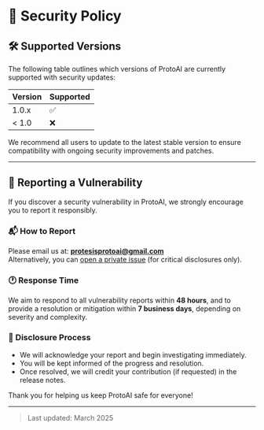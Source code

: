 # 🔐 Security Policy

## 🛠 Supported Versions

The following table outlines which versions of ProtoAI are currently supported with security updates:

| Version | Supported       |
|---------|-----------------|
| 1.0.x   | ✅              |
| < 1.0   | ❌              |

We recommend all users to update to the latest stable version to ensure compatibility with ongoing security improvements and patches.

---

## 🧾 Reporting a Vulnerability

If you discover a security vulnerability in ProtoAI, we strongly encourage you to report it responsibly.

### 📬 How to Report

Please email us at: **protesisprotoai@gmail.com**  
Alternatively, you can [open a private issue](https://github.com/ProtoAI-cl/ProtoAI/issues/new/choose) (for critical disclosures only).

### 🕐 Response Time

We aim to respond to all vulnerability reports within **48 hours**, and to provide a resolution or mitigation within **7 business days**, depending on severity and complexity.

### 🔐 Disclosure Process

- We will acknowledge your report and begin investigating immediately.
- You will be kept informed of the progress and resolution.
- Once resolved, we will credit your contribution (if requested) in the release notes.

Thank you for helping us keep ProtoAI safe for everyone!

---

> Last updated: March 2025
